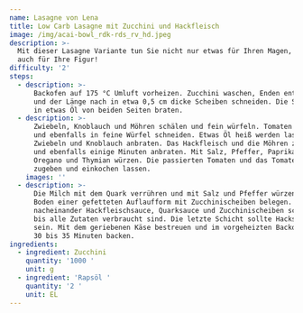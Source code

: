 ```yaml
---
name: Lasagne von Lena
title: Low Carb Lasagne mit Zucchini und Hackfleisch
image: /img/acai-bowl_rdk-rds_rv_hd.jpeg
description: >-
  Mit dieser Lasagne Variante tun Sie nicht nur etwas für Ihren Magen, sondern
  auch für Ihre Figur! 
difficulty: '2'
steps:
  - description: >-
      Backofen auf 175 °C Umluft vorheizen. Zucchini waschen, Enden entfernen
      und der Länge nach in etwa 0,5 cm dicke Scheiben schneiden. Die Scheiben
      in etwas Öl von beiden Seiten braten.
  - description: >-
      Zwiebeln, Knoblauch und Möhren schälen und fein würfeln. Tomaten waschen
      und ebenfalls in feine Würfel schneiden. Etwas Öl heiß werden lassen und
      Zwiebeln und Knoblauch anbraten. Das Hackfleisch und die Möhren zugeben
      und ebenfalls einige Minuten anbraten. Mit Salz, Pfeffer, Paprikapulver,
      Oregano und Thymian würzen. Die passierten Tomaten und das Tomatenmark
      zugeben und einkochen lassen.
    images: ''
  - description: >-
      Die Milch mit dem Quark verrühren und mit Salz und Pfeffer würzen. Den
      Boden einer gefetteten Auflaufform mit Zucchinischeiben belegen. Jetzt
      nacheinander Hackfleischsauce, Quarksauce und Zucchinischeiben schichten,
      bis alle Zutaten verbraucht sind. Die letzte Schicht sollte Hacksauce
      sein. Mit dem geriebenen Käse bestreuen und im vorgeheizten Backofen ca.
      30 bis 35 Minuten backen.
ingredients:
  - ingredient: Zucchini
    quantity: '1000 '
    unit: g
  - ingredient: 'Rapsöl '
    quantity: '2 '
    unit: EL
---
```


